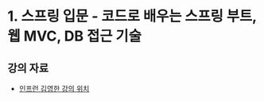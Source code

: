 # 1. 스프링 입문 - 코드로 배우는 스프링 부트, 웹 MVC, DB 접근 기술

## 강의 자료

- [인프런 김영한 강의 위치](https://www.inflearn.com/course/스프링-입문-스프링부트)
